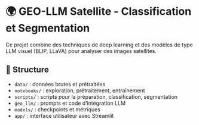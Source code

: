 # 🌍 GEO-LLM Satellite - Classification et Segmentation

Ce projet combine des techniques de deep learning et des modèles de type LLM visuel (BLIP, LLaVA) pour analyser des images satellites.

## 📁 Structure
- `data/` : données brutes et prétraitées
- `notebooks/` : exploration, prétraitement, entraînement
- `scripts/` : scripts pour la préparation, classification, segmentation
- `geo_llm/` : prompts et code d’intégration LLM
- `models/` : checkpoints et métriques
- `app/` : interface utilisateur avec Streamlit
